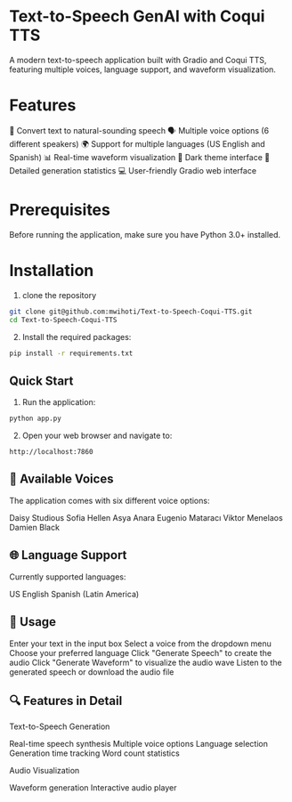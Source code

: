 # Text-to-Speech GenAI with Coqui TTS

A modern text-to-speech application built with Gradio and Coqui TTS, featuring multiple voices, language support, and waveform visualization.

# Features
🎯 Convert text to natural-sounding speech
🗣️ Multiple voice options (6 different speakers)
🌍 Support for multiple languages (US English and Spanish)
📊 Real-time waveform visualization
🎨 Dark theme interface
📝 Detailed generation statistics
💻 User-friendly Gradio web interface

# Prerequisites
Before running the application, make sure you have Python 3.0+ installed.

# Installation

1. clone the repository
```sh
git clone git@github.com:mwihoti/Text-to-Speech-Coqui-TTS.git
cd Text-to-Speech-Coqui-TTS
```

2. Install the required packages:
```sh
pip install -r requirements.txt


```

## Quick Start
1. Run the application:
```sh
python app.py
```
2. Open your web browser and navigate to:
```
http://localhost:7860
```

## 🎤 Available Voices
The application comes with six different voice options:

Daisy Studious
Sofia Hellen
Asya Anara
Eugenio Mataracı
Viktor Menelaos
Damien Black

## 🌐 Language Support
Currently supported languages:

US English
Spanish (Latin America)

## 📝 Usage

Enter your text in the input box
Select a voice from the dropdown menu
Choose your preferred language
Click "Generate Speech" to create the audio
Click "Generate Waveform" to visualize the audio wave
Listen to the generated speech or download the audio file

## 🔍 Features in Detail
Text-to-Speech Generation

Real-time speech synthesis
Multiple voice options
Language selection
Generation time tracking
Word count statistics

Audio Visualization

Waveform generation
Interactive audio player

